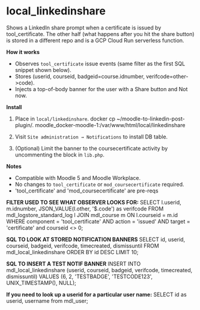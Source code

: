 # local_linkedinshare

Shows a LinkedIn share prompt when a certificate is issued by tool_certificate. The other half (what happens after you hit the share button) is stored in a different repo and is a GCP Cloud Run serverless function.

**How it works**
- Observes `tool_certificate` issue events (same filter as the first SQL snippet shown below).
- Stores (userid, courseid, badgeid=course.idnumber, verifcode=other->code).
- Injects a top-of-body banner for the user with a Share button and Not now.

**Install**
1. Place in `local/linkedinshare`.
     docker cp ~/moodle-to-linkedin-post-plugin/. moodle_docker-moodle-1:/var/www/html/local/linkedinshare

3. Visit `Site administration → Notifications` to install DB table.
4. (Optional) Limit the banner to the coursecertificate activity by uncommenting the block in `lib.php`.

**Notes**
- Compatible with Moodle 5 and Moodle Workplace.
- No changes to `tool_certificate` or `mod_coursecertificate` required.
- 'tool_certificate' and 'mod_coursecertificate' are pre-reqs


**FILTER USED TO SEE WHAT OBSERVER LOOKS FOR:**
SELECT l.userid, m.idnumber, JSON_VALUE(l.other, '$.code') as verifcode
FROM mdl_logstore_standard_log l
JOIN  mdl_course m
ON l.courseid = m.id
WHERE component = 'tool_certificate'
AND action = 'issued'
AND target = 'certificate'
and courseid <> 0;

**SQL TO LOOK AT STORED NOTIFICATION BANNERS**
SELECT id, userid, courseid, badgeid, verifcode, timecreated, dismissuntil
FROM mdl_local_linkedinshare
ORDER BY id DESC
LIMIT 10;

**SQL TO INSERT A TEST NOTIF BANNER**
INSERT INTO mdl_local_linkedinshare (userid, courseid, badgeid, verifcode, timecreated, dismissuntil)
VALUES (6, 2, 'TESTBADGE', 'TESTCODE123', UNIX_TIMESTAMP(), NULL);

**If you need to look up a userid for a particular user name:**
SELECT id as userid, username from mdl_user;
